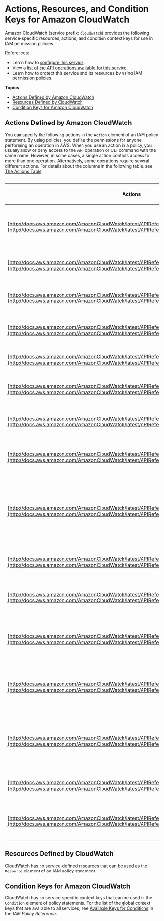 # Actions, Resources, and Condition Keys for Amazon CloudWatch<a name="list_amazoncloudwatch"></a>

Amazon CloudWatch \(service prefix: `cloudwatch`\) provides the following service\-specific resources, actions, and condition context keys for use in IAM permission policies\.

References:
+ Learn how to [configure this service](http://docs.aws.amazon.com/AmazonCloudWatch/latest/monitoring/)\.
+ View a [list of the API operations available for this service](http://docs.aws.amazon.com/AmazonCloudWatch/latest/APIReference/)\.
+ Learn how to protect this service and its resources by [using IAM](http://docs.aws.amazon.com/AmazonCloudWatch/latest/monitoring/auth-and-access-control-cw.html) permission policies\.

**Topics**
+ [Actions Defined by Amazon CloudWatch](#amazoncloudwatch-actions-as-permissions)
+ [Resources Defined by CloudWatch](#amazoncloudwatch-resources-for-iam-policies)
+ [Condition Keys for Amazon CloudWatch](#amazoncloudwatch-policy-keys)

## Actions Defined by Amazon CloudWatch<a name="amazoncloudwatch-actions-as-permissions"></a>

You can specify the following actions in the `Action` element of an IAM policy statement\. By using policies, you define the permissions for anyone performing an operation in AWS\. When you use an action in a policy, you usually allow or deny access to the API operation or CLI command with the same name\. However, in some cases, a single action controls access to more than one operation\. Alternatively, some operations require several different actions\. For details about the columns in the following table, see [The Actions Table](reference_policies_actions-resources-contextkeys.md#actions_table)\.


****  

| Actions | Description | Access Level | Resource Types \(\*required\) | Condition Keys | Dependent Actions | 
| --- | --- | --- | --- | --- | --- | 
| [http://docs.aws.amazon.com/AmazonCloudWatch/latest/APIReference/API_DeleteAlarms.html](http://docs.aws.amazon.com/AmazonCloudWatch/latest/APIReference/API_DeleteAlarms.html) | Deletes all specified alarms\. In the event of an error, no alarms are deleted | Write |  |  |  | 
| [http://docs.aws.amazon.com/AmazonCloudWatch/latest/APIReference/API_DeleteDashboards.html](http://docs.aws.amazon.com/AmazonCloudWatch/latest/APIReference/API_DeleteDashboards.html) | Deletes all CloudWatch dashboards that you specify | Write |  |  |  | 
| [http://docs.aws.amazon.com/AmazonCloudWatch/latest/APIReference/API_DescribeAlarmHistory.html](http://docs.aws.amazon.com/AmazonCloudWatch/latest/APIReference/API_DescribeAlarmHistory.html) | Retrieves history for the specified alarm | Read |  |  |  | 
| [http://docs.aws.amazon.com/AmazonCloudWatch/latest/APIReference/API_DescribeAlarms.html](http://docs.aws.amazon.com/AmazonCloudWatch/latest/APIReference/API_DescribeAlarms.html) | Retrieves alarms with the specified names | Read |  |  |  | 
| [http://docs.aws.amazon.com/AmazonCloudWatch/latest/APIReference/API_DescribeAlarmsForMetric.html](http://docs.aws.amazon.com/AmazonCloudWatch/latest/APIReference/API_DescribeAlarmsForMetric.html) | Retrieves all alarms for a single metric | Read |  |  |  | 
| [http://docs.aws.amazon.com/AmazonCloudWatch/latest/APIReference/API_DisableAlarmActions.html](http://docs.aws.amazon.com/AmazonCloudWatch/latest/APIReference/API_DisableAlarmActions.html) | Disables actions for the specified alarms | Write |  |  |  | 
| [http://docs.aws.amazon.com/AmazonCloudWatch/latest/APIReference/API_EnableAlarmActions.html](http://docs.aws.amazon.com/AmazonCloudWatch/latest/APIReference/API_EnableAlarmActions.html) | Enables actions for the specified alarms | Write |  |  |  | 
| [http://docs.aws.amazon.com/AmazonCloudWatch/latest/APIReference/API_GetDashboard.html](http://docs.aws.amazon.com/AmazonCloudWatch/latest/APIReference/API_GetDashboard.html) | Displays the details of the CloudWatch dashboard you specify | Read |  |  |  | 
| [http://docs.aws.amazon.com/AmazonCloudWatch/latest/APIReference/API_GetMetricData.html](http://docs.aws.amazon.com/AmazonCloudWatch/latest/APIReference/API_GetMetricData.html) | Required to retrieve batch amounts of CloudWatch metric data and perform metric math on retrieved data | Read |  |  |  | 
| [http://docs.aws.amazon.com/AmazonCloudWatch/latest/APIReference/API_GetMetricStatistics.html](http://docs.aws.amazon.com/AmazonCloudWatch/latest/APIReference/API_GetMetricStatistics.html) | Gets statistics for the specified metric | Read |  |  |  | 
| [http://docs.aws.amazon.com/AmazonCloudWatch/latest/APIReference/API_ListDashboards.html](http://docs.aws.amazon.com/AmazonCloudWatch/latest/APIReference/API_ListDashboards.html) | Returns a list of all CloudWatch dashboards in your account | List |  |  |  | 
| [http://docs.aws.amazon.com/AmazonCloudWatch/latest/APIReference/API_ListMetrics.html](http://docs.aws.amazon.com/AmazonCloudWatch/latest/APIReference/API_ListMetrics.html) | Returns a list of valid metrics stored for the AWS account owner | List |  |  |  | 
| [http://docs.aws.amazon.com/AmazonCloudWatch/latest/APIReference/API_PutDashboard.html](http://docs.aws.amazon.com/AmazonCloudWatch/latest/APIReference/API_PutDashboard.html) | Creates a CloudWatch dashboard, or updates an existing dashboard if it already exists | Write |  |  |  | 
| [http://docs.aws.amazon.com/AmazonCloudWatch/latest/APIReference/API_PutMetricAlarm.html](http://docs.aws.amazon.com/AmazonCloudWatch/latest/APIReference/API_PutMetricAlarm.html) | Creates or updates an alarm and associates it with the specified Amazon CloudWatch metric | Write |  |  |  | 
| [http://docs.aws.amazon.com/AmazonCloudWatch/latest/APIReference/API_PutMetricData.html](http://docs.aws.amazon.com/AmazonCloudWatch/latest/APIReference/API_PutMetricData.html) | Publishes metric data points to Amazon CloudWatch | Write |  |  |  | 
| [http://docs.aws.amazon.com/AmazonCloudWatch/latest/APIReference/API_SetAlarmState.html](http://docs.aws.amazon.com/AmazonCloudWatch/latest/APIReference/API_SetAlarmState.html) | Temporarily sets the state of an alarm for testing purposes | Write |  |  |  | 

## Resources Defined by CloudWatch<a name="amazoncloudwatch-resources-for-iam-policies"></a>

CloudWatch has no service\-defined resources that can be used as the `Resource` element of an IAM policy statement\.

## Condition Keys for Amazon CloudWatch<a name="amazoncloudwatch-policy-keys"></a>

CloudWatch has no service\-specific context keys that can be used in the `Condition` element of policy statements\. For the list of the global context keys that are available to all services, see [Available Keys for Conditions](http://docs.aws.amazon.com/IAM/latest/UserGuide/reference_policies_condition-keys.html#AvailableKeys) in the *IAM Policy Reference*\.